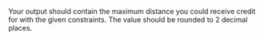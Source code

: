 Your output should contain the maximum distance you could receive credit for with the given constraints. The value should be rounded to 2 decimal places.